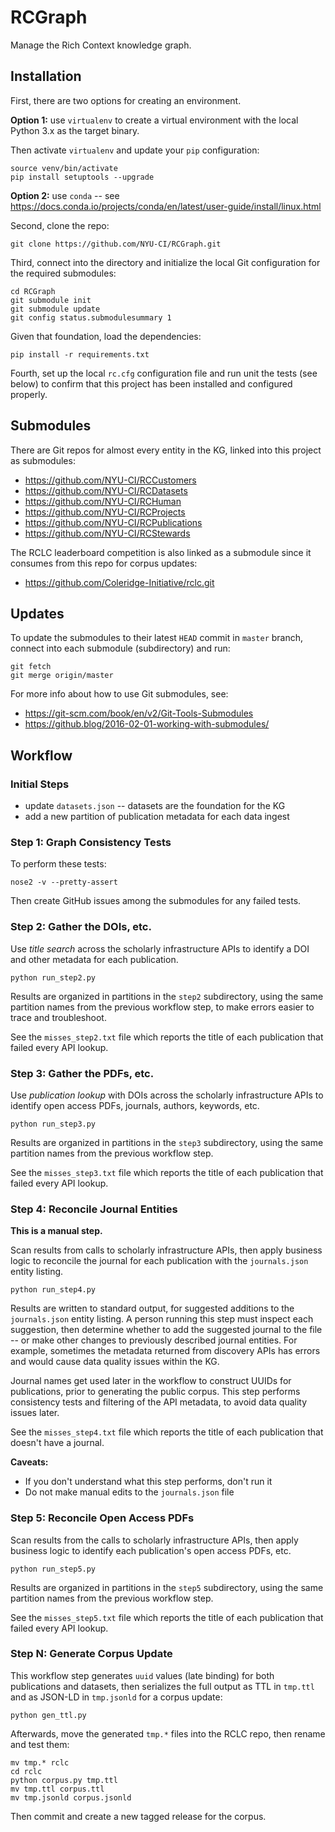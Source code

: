 # RCGraph

Manage the Rich Context knowledge graph.


## Installation

First, there are two options for creating an environment.

**Option 1:** use `virtualenv` to create a virtual environment with
the local Python 3.x as the target binary.

Then activate `virtualenv` and update your `pip` configuration:

```
source venv/bin/activate
pip install setuptools --upgrade
```

**Option 2:** use `conda` -- see
<https://docs.conda.io/projects/conda/en/latest/user-guide/install/linux.html>

Second, clone the repo:

```
git clone https://github.com/NYU-CI/RCGraph.git
```

Third, connect into the directory and initialize the local Git
configuration for the required submodules:

```
cd RCGraph
git submodule init
git submodule update
git config status.submodulesummary 1
```

Given that foundation, load the dependencies:

```
pip install -r requirements.txt
```

Fourth, set up the local `rc.cfg` configuration file and run unit the
tests (see below) to confirm that this project has been installed and
configured properly.


## Submodules

There are Git repos for almost every entity in the KG, linked into
this project as submodules:

  - <https://github.com/NYU-CI/RCCustomers>
  - <https://github.com/NYU-CI/RCDatasets>
  - <https://github.com/NYU-CI/RCHuman>
  - <https://github.com/NYU-CI/RCProjects>
  - <https://github.com/NYU-CI/RCPublications>
  - <https://github.com/NYU-CI/RCStewards>

The RCLC leaderboard competition is also linked as a submodule since
it consumes from this repo for corpus updates:

  - <https://github.com/Coleridge-Initiative/rclc.git>


## Updates

To update the submodules to their latest `HEAD` commit in `master`
branch, connect into each submodule (subdirectory) and run:

```
git fetch
git merge origin/master
```

For more info about how to use Git submodules, see:

  - <https://git-scm.com/book/en/v2/Git-Tools-Submodules>
  - <https://github.blog/2016-02-01-working-with-submodules/> 


## Workflow

### Initial Steps

  - update `datasets.json` -- datasets are the foundation for the KG
  - add a new partition of publication metadata for each data ingest


### Step 1: Graph Consistency Tests

To perform these tests:

```
nose2 -v --pretty-assert
```

Then create GitHub issues among the submodules for any failed tests.


### Step 2: Gather the DOIs, etc.

Use *title search* across the scholarly infrastructure APIs to
identify a DOI and other metadata for each publication.

```
python run_step2.py
```

Results are organized in partitions in the `step2` subdirectory, using
the same partition names from the previous workflow step, to make
errors easier to trace and troubleshoot.

See the `misses_step2.txt` file which reports the title of each
publication that failed every API lookup.


### Step 3: Gather the PDFs, etc.

Use *publication lookup* with DOIs across the scholarly infrastructure
APIs to identify open access PDFs, journals, authors, keywords, etc.

```
python run_step3.py
```

Results are organized in partitions in the `step3` subdirectory, using
the same partition names from the previous workflow step.

See the `misses_step3.txt` file which reports the title of each
publication that failed every API lookup.


### Step 4: Reconcile Journal Entities

**This is a manual step.**

Scan results from calls to scholarly infrastructure APIs, then apply
business logic to reconcile the journal for each publication with the
`journals.json` entity listing.

```
python run_step4.py
```

Results are written to standard output, for suggested additions to the
`journals.json` entity listing. A person running this step must
inspect each suggestion, then determine whether to add the suggested
journal to the file -- or make other changes to previously described
journal entities. For example, sometimes the metadata returned from
discovery APIs has errors and would cause data quality issues within
the KG.

Journal names get used later in the workflow to construct UUIDs for
publications, prior to generating the public corpus. This step
performs consistency tests and filtering of the API metadata, to avoid
data quality issues later.

See the `misses_step4.txt` file which reports the title of each
publication that doesn't have a journal.

**Caveats:**

  - If you don't understand what this step performs, don't run it
  - Do not make manual edits to the `journals.json` file


### Step 5: Reconcile Open Access PDFs

Scan results from the calls to scholarly infrastructure APIs, then
apply business logic to identify each publication's open access PDFs,
etc.

```
python run_step5.py
```

Results are organized in partitions in the `step5` subdirectory, using
the same partition names from the previous workflow step.

See the `misses_step5.txt` file which reports the title of each
publication that failed every API lookup.


### Step N: Generate Corpus Update

This workflow step generates `uuid` values (late binding) for both
publications and datasets, then serializes the full output as TTL in
`tmp.ttl` and as JSON-LD in `tmp.jsonld` for a corpus update:

```
python gen_ttl.py
```

Afterwards, move the generated `tmp.*` files into the RCLC repo, then
rename and test them:

```
mv tmp.* rclc
cd rclc
python corpus.py tmp.ttl
mv tmp.ttl corpus.ttl
mv tmp.jsonld corpus.jsonld
```

Then commit and create a new tagged release for the corpus.
